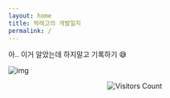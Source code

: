 ```yaml
---
layout: home
title: 박레고의 개발일지
permalink: /
---
```


아.. 이거 알았는데 하지말고 기록하기 😅

![img](https://blog.kakaocdn.net/dn/cvtMPk/btqC0KeZct6/v2K7r7kf1p319b0iv7NCnK/img.webp)

<center>
  <img src="https://hits.seeyoufarm.com/api/count/incr/badge.svg?url=https%3A%2F%2Fparklego.github.io&count_bg=%234FA5E3&title_bg=%235186E1&icon=&icon_color=%23E7E7E7&title=visitors&edge_flat=false" alt="Visitors Count">
</center>

<!-- Memo
1. \_posts의 파일 이름은 날짜와 타이틀 모두 적어야함.
   ex) 2024-03-01-title.md
2. 파일이름의 타이틀이 url의 경로가 되므로, 소문자 영어로 만들 것.
3. local server :
  bundle exec jekyll serve
-->
